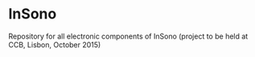 # InSono
Repository for all electronic components of InSono (project to be held at CCB, Lisbon, October 2015)
